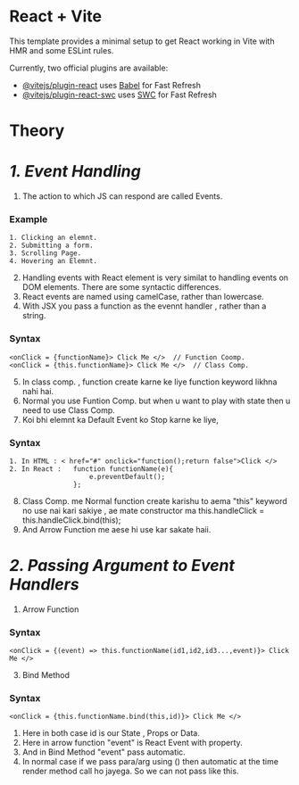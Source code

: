 # React + Vite

This template provides a minimal setup to get React working in Vite with HMR and some ESLint rules.

Currently, two official plugins are available:

- [@vitejs/plugin-react](https://github.com/vitejs/vite-plugin-react/blob/main/packages/plugin-react/README.md) uses [Babel](https://babeljs.io/) for Fast Refresh
- [@vitejs/plugin-react-swc](https://github.com/vitejs/vite-plugin-react-swc) uses [SWC](https://swc.rs/) for Fast Refresh


# Theory

# _1. Event Handling_

1. The action to which JS can respond are called Events.

<h3>Example</h3>

    1. Clicking an elemnt.
    2. Submitting a form.
    3. Scrolling Page.
    4. Hovering an Elemnt.

2. Handling events with React element is very similat to handling events on DOM elements. There are some syntactic differences.
3. React events are named using camelCase, rather than lowercase.
4. With JSX you pass a function as the evennt handler , rather than a string.

<h3>Syntax</h3>

    <onClick = {functionName}> Click Me </>  // Function Coomp.
    <onClick = {this.functionName}> Click Me </>  // Class Comp.

5. In class comp. , function create karne ke liye function keyword likhna nahi hai.
6. Normal you use Funtion Comp. but when u want to play with state then u need to use Class Comp.
7. Koi bhi elemnt ka Default Event ko Stop karne ke liye,

<h3>Syntax</h3>

    1. In HTML : < href="#" onclick="function();return false">Click </>
    2. In React :   function functionName(e){
                        e.preventDefault();
                    };

8. Class Comp. me Normal function create karishu to aema "this" keyword no use nai kari sakiye , ae mate constructor ma this.handleClick = this.handleClick.bind(this);
9. And Arrow Function me aese hi use kar sakate haii.

# _2. Passing Argument to Event Handlers_

1. Arrow Function
<h3>Syntax</h3>

    <onClick = {(event) => this.functionName(id1,id2,id3...,event)}> Click Me </>

3. Bind Method
<h3>Syntax</h3>

    <onClick = {this.functionName.bind(this,id)}> Click Me </>

1. Here in both case id is our State , Props or Data.
2. Here in arrow function "event" is React Event with property.
3. And in Bind Method "event" pass automatic. 
4. In normal case if we pass para/arg using () then automatic at the time render method call ho jayega. So we can not pass like this.
